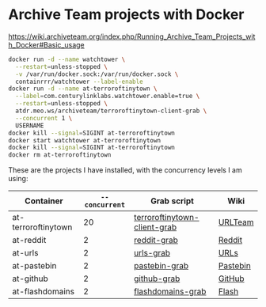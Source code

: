 # Archive Team projects with Docker

https://wiki.archiveteam.org/index.php/Running_Archive_Team_Projects_with_Docker#Basic_usage

```sh
docker run -d --name watchtower \
  --restart=unless-stopped \
  -v /var/run/docker.sock:/var/run/docker.sock \
  containrrr/watchtower --label-enable
docker run -d --name at-terroroftinytown \
  --label=com.centurylinklabs.watchtower.enable=true \
  --restart=unless-stopped \
  atdr.meo.ws/archiveteam/terroroftinytown-client-grab \
  --concurrent 1 \
  USERNAME
docker kill --signal=SIGINT at-terroroftinytown
docker start watchtower at-terroroftinytown
docker kill --signal=SIGINT at-terroroftinytown
docker rm at-terroroftinytown
```

These are the projects I have installed, with the concurrency levels I
am using:

| Container | `--concurrent` | Grab script | Wiki |
| --------- | -------------- | ----------- | ---- |
| at-terroroftinytown | 20 | [terroroftinytown-client-grab](https://github.com/ArchiveTeam/terroroftinytown-client-grab) | [URLTeam](https://wiki.archiveteam.org/index.php/URLTeam) |
| at-reddit           | 2  | [reddit-grab](https://github.com/ArchiveTeam/reddit-grab) | [Reddit](https://wiki.archiveteam.org/index.php/Reddit) |
| at-urls             | 2  | [urls-grab](https://github.com/ArchiveTeam/urls-grab) | [URLs](https://wiki.archiveteam.org/index.php/URLs) |
| at-pastebin         | 2  | [pastebin-grab](https://github.com/ArchiveTeam/pastebin-grab) | [Pastebin](https://wiki.archiveteam.org/index.php/Pastebin) |
| at-github           | 2  | [github-grab](https://github.com/ArchiveTeam/github-grab) | [GitHub](https://wiki.archiveteam.org/index.php/GitHub) |
| at-flashdomains     | 2  | [flashdomains-grab](https://github.com/ArchiveTeam/flashdomains-grab) | [Flash](https://wiki.archiveteam.org/index.php/Flash) |
